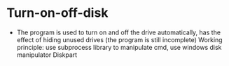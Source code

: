 # Turn-on-off-disk
+ The program is used to turn on and off the drive automatically, has the effect of hiding unused drives (the program is still incomplete) Working principle: use subprocess library to manipulate cmd, use windows disk manipulator Diskpart
